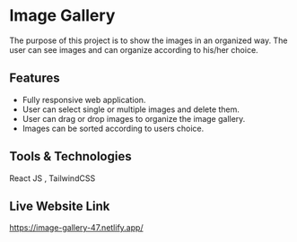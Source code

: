 
# Image Gallery
The purpose of this project is to show the images in an organized way. The user can see images and can organize according to his/her choice. 
## Features

- Fully responsive web application.
- User can select single or multiple images and delete them.
- User can drag or drop images to organize the image gallery. 
- Images can be sorted according to users choice.


## Tools & Technologies

React JS , TailwindCSS 


## Live Website Link
https://image-gallery-47.netlify.app/

